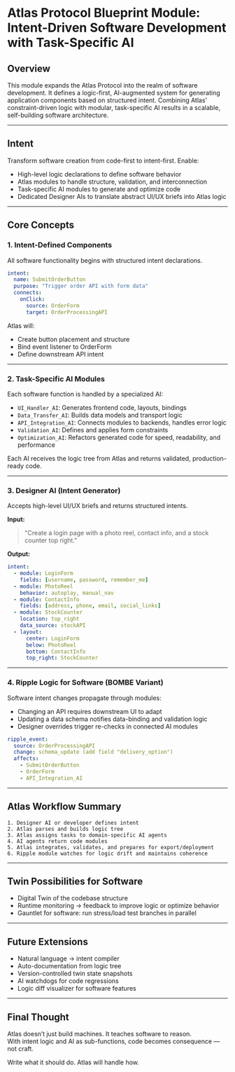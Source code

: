 # Atlas Protocol Blueprint Module: Intent-Driven Software Development with Task-Specific AI

## Overview
This module expands the Atlas Protocol into the realm of software development. It defines a logic-first, AI-augmented system for generating application components based on structured intent. Combining Atlas' constraint-driven logic with modular, task-specific AI results in a scalable, self-building software architecture.

---

## Intent
Transform software creation from code-first to intent-first. Enable:
- High-level logic declarations to define software behavior
- Atlas modules to handle structure, validation, and interconnection
- Task-specific AI modules to generate and optimize code
- Dedicated Designer AIs to translate abstract UI/UX briefs into Atlas logic

---

## Core Concepts

### 1. Intent-Defined Components
All software functionality begins with structured intent declarations.
```yaml
intent:
  name: SubmitOrderButton
  purpose: "Trigger order API with form data"
  connects:
    onClick:
      source: OrderForm
      target: OrderProcessingAPI
```
Atlas will:
- Create button placement and structure
- Bind event listener to OrderForm
- Define downstream API intent

---

### 2. Task-Specific AI Modules
Each software function is handled by a specialized AI:
- `UI_Handler_AI`: Generates frontend code, layouts, bindings
- `Data_Transfer_AI`: Builds data models and transport logic
- `API_Integration_AI`: Connects modules to backends, handles error logic
- `Validation_AI`: Defines and applies form constraints
- `Optimization_AI`: Refactors generated code for speed, readability, and performance

Each AI receives the logic tree from Atlas and returns validated, production-ready code.

---

### 3. Designer AI (Intent Generator)
Accepts high-level UI/UX briefs and returns structured intents.

**Input:**
> "Create a login page with a photo reel, contact info, and a stock counter top right."

**Output:**
```yaml
intent:
  - module: LoginForm
    fields: [username, password, remember_me]
  - module: PhotoReel
    behavior: autoplay, manual_nav
  - module: ContactInfo
    fields: [address, phone, email, social_links]
  - module: StockCounter
    location: top_right
    data_source: stockAPI
  - layout:
      center: LoginForm
      below: PhotoReel
      bottom: ContactInfo
      top_right: StockCounter
```

---

### 4. Ripple Logic for Software (BOMBE Variant)
Software intent changes propagate through modules:
- Changing an API requires downstream UI to adapt
- Updating a data schema notifies data-binding and validation logic
- Designer overrides trigger re-checks in connected AI modules

```yaml
ripple_event:
  source: OrderProcessingAPI
  change: schema_update (add field "delivery_option")
  affects:
    - SubmitOrderButton
    - OrderForm
    - API_Integration_AI
```

---

## Atlas Workflow Summary
```text
1. Designer AI or developer defines intent
2. Atlas parses and builds logic tree
3. Atlas assigns tasks to domain-specific AI agents
4. AI agents return code modules
5. Atlas integrates, validates, and prepares for export/deployment
6. Ripple module watches for logic drift and maintains coherence
```

---

## Twin Possibilities for Software
- Digital Twin of the codebase structure
- Runtime monitoring → feedback to improve logic or optimize behavior
- Gauntlet for software: run stress/load test branches in parallel

---

## Future Extensions
- Natural language → intent compiler
- Auto-documentation from logic tree
- Version-controlled twin state snapshots
- AI watchdogs for code regressions
- Logic diff visualizer for software features

---

## Final Thought
Atlas doesn’t just build machines. It teaches software to reason.  
With intent logic and AI as sub-functions, code becomes consequence — not craft.

Write what it should do. Atlas will handle how.
